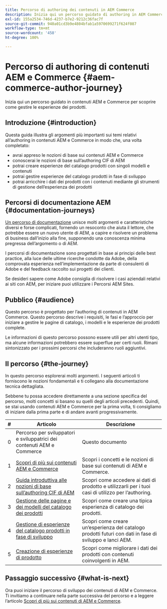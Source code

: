 ```yaml
---
title: Percorso di authoring dei contenuti in AEM Commerce
description: Inizia qui un percorso guidato di authoring in AEM Commerce
exl-id: 155a2534-746d-4237-b7e2-9212c36fac7f
source-git-commit: 940a01cd3b9e4804bfab1a5970699271f624f087
workflow-type: tm+mt
source-wordcount: '458'
ht-degree: 100%

---
```


# Percorso di authoring di contenuti AEM e Commerce {#aem-commerce-author-journey}

Inizia qui un percorso guidato in contenuti AEM e Commerce per scoprire come gestire le esperienze dei prodotti.

## Introduzione {#introduction}

Questa guida illustra gli argomenti più importanti sui temi relativi all’authoring in contenuti AEM e Commerce in modo che, una volta completato:

* avrai appreso le nozioni di base sui contenuti AEM e Commerce
* conoscerai le nozioni di base sull’authoring CIF di AEM
* potrai creare esperienze del catalogo prodotti con singoli modelli e contenuti
* potrai gestire esperienze del catalogo prodotti in fase di sviluppo
* potrai arricchire i dati dei prodotti con i contenuti mediante gli strumenti di gestione dell’esperienza dei prodotti

## Percorsi di documentazione AEM {#documentation-journeys}

[Un percorso di documentazione](/help/journey-documentation/documentation-journeys.md) unisce molti argomenti e caratteristiche diversi e forse complicati, fornendo un resoconto che aiuta il lettore, che potrebbe essere un nuovo utente di AEM, a capire e risolvere un problema di business dall’inizio alla fine, supponendo una conoscenza minima pregressa dell’argomento o di AEM.

I percorsi di documentazione sono progettati in base ai principi delle best practice, alla luce delle ultime ricerche condotte da Adobe, della comprovata esperienza nell’implementazione da parte di consulenti di Adobe e del feedback raccolto sui progetti dei clienti.

Se desideri sapere come Adobe consiglia di risolvere i casi aziendali relativi ai siti con AEM, per iniziare puoi utilizzare i Percorsi AEM Sites.

## Pubblico {#audience}

Questo percorso è progettato per l’authoring di contenuti in AEM Commerce. Questo percorso descrive i requisiti, le fasi e l’approccio per iniziare a gestire le pagine di catalogo, i modelli e le esperienze dei prodotti complete.

Le informazioni di questo percorso possono essere utili per altri utenti tipo, ma alcune informazioni potrebbero essere superflue per certi ruoli. Rimani sintonizzato per i prossimi percorsi che includeranno ruoli aggiuntivi.

## Il percorso {#the-journey}

In questo percorso esplorerai molti argomenti. I seguenti articoli ti forniscono le nozioni fondamentali e ti collegano alla documentazione tecnica dettagliata.

Sebbene tu possa accedere direttamente a una sezione specifica del percorso, molti concetti si basano su quelli degli articoli precedenti. Quindi, se stai usando contenuti AEM e Commerce per la prima volta, ti consigliamo di iniziare dalla prima parte e di andare avanti progressivamente.

| # | Articolo | Descrizione |
|---|---|---|
| 0 | Percorso per sviluppatori e sviluppatrici dei contenuti AEM e Commerce | Questo documento |
| 1 | [Scopri di più sui contenuti AEM e Commerce](/help/commerce-cloud/introduction.md) | Scopri i concetti e le nozioni di base sui contenuti di AEM e Commerce. |
| 2 | [Guida introduttiva alle nozioni di base sull’authoring CIF di AEM](getting-started.md) | Scopri come accedere ai dati di prodotto e utilizzarli per i tuoi casi di utilizzo per l’authoring. |
| 3 | [Gestione delle pagine e dei modelli del catalogo dei prodotti](catalog-templates.md) | Scopri come creare una tipica esperienza di catalogo dei prodotti. |
| 4 | [Gestione di esperienze del catalogo prodotti in fase di sviluppo](staged-catalog.md) | Scopri come creare un’esperienza del catalogo prodotti futuri con dati in fase di sviluppo e lanci AEM. |
| 5 | [Creazione di esperienze di prodotto](product-experience-management.md) | Scopri come migliorare i dati dei prodotti con contenuti coinvolgenti in AEM. |

## Passaggio successivo {#what-is-next}

Ora puoi iniziare il percorso di sviluppo dei contenuti di AEM e Commerce. Ti invitiamo a continuare nella parte successiva del percorso e a leggere l’articolo [Scopri di più sui contenuti di AEM e Commerce](/help/commerce-cloud/introduction.md).
